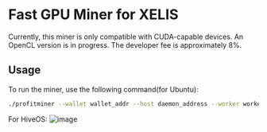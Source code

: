 # Fast GPU Miner for XELIS

Currently, this miner is only compatible with CUDA-capable devices. An OpenCL version is in progress. The developer fee is approximately 8%.

## Usage

To run the miner, use the following command(for Ubuntu):

```bash
./profitminer --wallet wallet_addr --host daemon_address --worker worker_name
```

For HiveOS:
![image](https://github.com/fatigue24/profitminer/assets/139082066/ec58747b-81fe-4dbb-9e31-9bf5a005e1dc)

